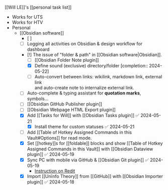 [[Will LE]]'s [[personal task list]]
- Works for UTS
- Works for HTV
- Personal
	- [[Obsidian software]]
		- [ ] 
		- [ ] Logging all activities on Obsidian & design workflow for dashboard
		- [!] The issue of "folder & path" in [[Obsidian software|Obsidian]]. 
			- [ ] [[Obsidian Folder Note plugin]]
			- [x] Define sound (exclusive) directory/folder  [completion:: 2024-05-22]
			- [ ] Auto-convert between links: wikilink, markdown link, external link  
			   and auto-create note to internalize external link.
		- [ ] Auto-complete & typing assistant for **quotation marks**, symbols... 
		- [ ] [[Obsidian GitHub Publisher plugin]]
		- [ ] [[Obsidian Webpage HTML Export plugin]]
		- [x] Add [[Tasks for Will]] with [[Obsidian Tasks plugin]] ✅ 2024-05-21
			- [x] Install theme for custom statuses ✅ 2024-05-21
		- [ ] Add [[Table of Hotkey Assigned Commands in this Vault#Options]] for read mode.
		- [x] Set [[hotkey]]s for [[foldable]] blocks and show [[Table of Hotkey Assigned Commands in this Vault]] with [[Obsidian Dataview plugin]] ✅ 2024-05-19
		- [x] Sync PC with mobile via GitHub & [[Obsidian Git plugin]] ✅ 2024-05-19
			- [Instruction on Redit](https://www.reddit.com/r/ObsidianMD/comments/17odzjb/obsidian_android_syncing_via_github_in_2023/)
		- [x] Import [[Unïnfo Theory]] from [[GitHub]] with [[Obsidian Importer plugin]] ✅ 2024-05-18